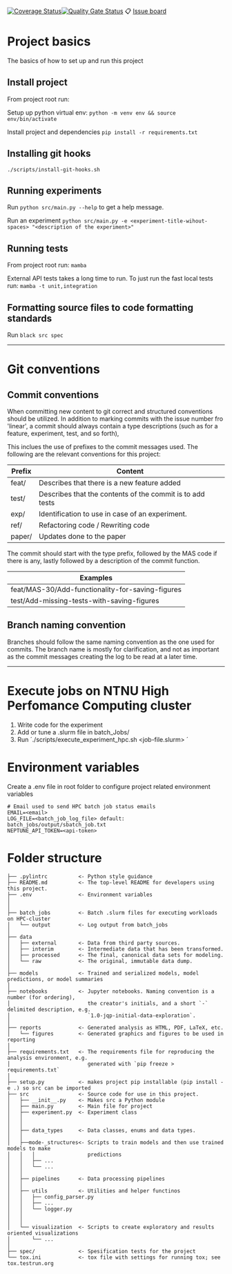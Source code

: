 [![Coverage Status](https://coveralls.io/repos/github/NikZy/Masteroppgave/badge.svg?branch=master)](https://coveralls.io/github/NikZy/Masteroppgave?branch=master)[![Quality Gate Status](https://sonarcloud.io/api/project_badges/measure?project=NikZy_Masteroppgave&metric=alert_status)](https://sonarcloud.io/summary/new_code?id=NikZy_Masteroppgave)
:clipboard: [Issue board](https://linear.app/masterproject/team/MAS/board)
# Project basics
The basics of how to set up and run this project

## Install project
From project root run:

Setup up python virtual env:
`python -m venv env && source env/bin/activate`

Install project and dependencies
`pip install -r requirements.txt`

## Installing git hooks

`./scripts/install-git-hooks.sh`

## Running experiments
Run `python src/main.py --help` to get a help message.

Run an experiment `python src/main.py -e <experiment-title-wihout-spaces> "<description of the experiment>"`
## Running tests
From project root run:
`mamba`

External API tests takes a long time to run. To just run the fast local tests run:
`mamba -t unit,integration`

## Formatting source files to code formatting standards
Run `black src spec`



---------------
# Git conventions

## Commit conventions
When committing new content to git correct and structured conventions should be utilized. In addition to marking commits with the issue number fro 'linear', a commit should always contain a type descriptions (such as for a feature, experiment, test, and so forth),

This inclues the use of prefixes to the commit messages used.
The following are the relevant conventions for this project:

|Prefix |Content |
|------ |------- |
|feat/  | Describes that there is a new feature added |
|test/  | Describes that the contents of the commit is to add tests |
|exp/   | Identification to use in case of an experiment. |
|ref/   | Refactoring code / Rewriting code |
|paper/ | Updates done to the paper |

The commit should start with the type prefix, followed by the MAS code if there is any, lastly followed by a description of the commit function.

|Examples |
|---------|
|feat/MAS-30/Add-functionality-for-saving-figures
|test/Add-missing-tests-with-saving-figures


## Branch naming convention
Branches should follow the same naming convention as the one used for commits.
The branch name is mostly for clarification, and not as important as the commit messages creating the log to be read at a later time.


---------------
# Execute jobs on NTNU High Perfomance Computing cluster
1. Write code for the experiment
2. Add or tune a .slurm file in batch_Jobs/
3. Run ´./scripts/execute_experiment_hpc.sh <job-file.slurm> <Job Name> <Job description>´

# Environment variables
Create a .env file in root folder to configure project related environment variables

```
# Email used to send HPC batch job status emails
EMAIL=<email>
LOG_FILE=<batch_job_log_file> default: batch_jobs/output/sbatch_job.txt
NEPTUNE_API_TOKEN=<api-token>
```

# Folder structure

```
├── .pylintrc          <- Python style guidance
├── README.md          <- The top-level README for developers using this project.
├── .env               <- Environment variables
│
│
├── batch_jobs		   <- Batch .slurm files for executing workloads on HPC-cluster
│   └── output         <- Log output from batch_jobs
│
├── data
│   ├── external       <- Data from third party sources.
│   ├── interim        <- Intermediate data that has been transformed.
│   ├── processed      <- The final, canonical data sets for modeling.
│   └── raw            <- The original, immutable data dump.
│
├── models             <- Trained and serialized models, model predictions, or model summaries
│
├── notebooks          <- Jupyter notebooks. Naming convention is a number (for ordering),
│                         the creator's initials, and a short `-` delimited description, e.g.
│                         `1.0-jqp-initial-data-exploration`.
│
├── reports            <- Generated analysis as HTML, PDF, LaTeX, etc.
│   └── figures        <- Generated graphics and figures to be used in reporting
│
├── requirements.txt   <- The requirements file for reproducing the analysis environment, e.g.
│                         generated with `pip freeze > requirements.txt`
│
├── setup.py           <- makes project pip installable (pip install -e .) so src can be imported
├── src                <- Source code for use in this project.
│   ├── __init__.py    <- Makes src a Python module
│   ├── main.py		   <- Main file for project
│   ├── experiment.py  <- Experiment class
│   │
│   │
│   ├── data_types     <- Data classes, enums and data types.
│   │
│   ├──mode-_structures<- Scripts to train models and then use trained models to make
│   │   │                 predictions
│   │   ├── ...
│   │   └── ...
│   │
│   ├── pipelines      <- Data processing pipelines
│   │
│   ├── utils		   <- Utilities and helper functinos
│   │   ├── config_parser.py
│   │   ├── ...
│   │   └── logger.py
│   │
│   │
│   └── visualization  <- Scripts to create exploratory and results oriented visualizations
│       └── ...
│
├── spec/		       <- Spesification tests for the project
└── tox.ini            <- tox file with settings for running tox; see tox.testrun.org
```
